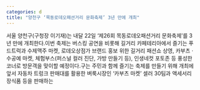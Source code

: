 ```yaml
---
categories: d
title: "양천구 ‘목동로데오패션거리 문화축제’ 3년 만에 개최"
---
```

서울 양천구(구청장 이기재)는 내달 22일 ‘제26회 목동로데오패션거리 문화축제’를 3년 만에 개최한다.이번 축제는 버스킹 공연을 비롯해 길거리 카페테리아에서 즐기는 푸드트럭과 수제맥주 마켓, 로데오상점가 브랜드 홍보 위한 길거리 패션쇼 상영, 카부츠 · 수공예 마켓, 체험부스(퍼스널 컬러 진단, 가방 만들기 등), 인생네컷 포토존 등 풍성한 코너로 방문객을 맞이할 예정이다.구는 주민과 함께 즐기는 축제를 만들기 위해 개최에 앞서 자동차 트렁크 판매대를 활용한 벼룩시장인 ‘카부츠 마켓’ 셀러 30팀과 액세서리 장식품 등을 판매하는